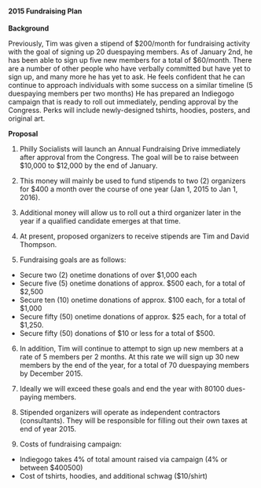 #### 2015 Fundraising Plan

**Background**

Previously, Tim was given a stipend of $200/month for fundraising activity with the goal of signing up 20 dues­paying members. As of January 2nd, he has been able to sign up five new members for a total of $60/month. There are a number of other people who have verbally committed but have yet to sign up, and many more he has yet to ask. He feels confident that he can continue to approach individuals with some success on a similar timeline (5 dues­paying members per two months) He has prepared an Indiegogo campaign that is ready to roll out immediately, pending approval by the Congress. Perks will include newly-designed t­shirts, hoodies, posters, and original art.

**Proposal**

1. Philly Socialists will launch an Annual Fundraising Drive immediately after approval from the Congress. The goal will be to raise between $10,000 to $12,000 by the end of January.

2. This money will mainly be used to fund stipends to two (2) organizers for $400 a month over the course of one year (Jan 1, 2015 to Jan 1, 2016).

3. Additional money will allow us to roll out a third organizer later in the year if a qualified candidate emerges at that time.

4. At present, proposed organizers to receive stipends are Tim and David Thompson.

5. Fundraising goals are as follows:

+ Secure two (2) one­time donations of over $1,000 each
+ Secure five (5) one­time donations of approx. $500 each, for a total of $2,500
+ Secure ten (10) one­time donations of approx. $100 each, for a total of $1,000
+ Secure fifty (50) one­time donations of approx. $25 each, for a total of $1,250.
+ Secure fifty (50) donations of $10 or less for a total of $500.

6. In addition, Tim will continue to attempt to sign up new members at a rate of 5 members per 2 months. At this rate we will sign up 30 new members by the end of the year, for a total of 70 dues­paying members by December 2015.

7. Ideally we will exceed these goals and end the year with 80­100 dues-paying members.

8. Stipended organizers will operate as independent contractors (consultants). They will be responsible for filling out their own taxes at end of year 2015.

9. Costs of fundraising campaign:

+ Indiegogo takes 4% of total amount raised via campaign (4% or between $400­500)
+ Cost of t­shirts, hoodies, and additional schwag ($10/shirt)